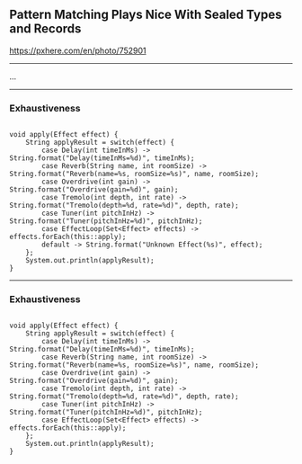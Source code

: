 <!-- .slide: data-background="img/background/final-puzzle-piece.jpg" data-background-color="black" data-background-opacity="0.4" -->
## Pattern Matching Plays Nice With Sealed Types and Records <!-- .element: class="stroke" -->

<https://pxhere.com/en/photo/752901> <!-- .element: class="attribution" -->

---

...

---

<!-- .slide: data-auto-animate" -->

### Exhaustiveness

<pre data-id="exhaustiveness-animation"><code class="java" data-trim data-line-numbers>
void apply(Effect effect) {
    String applyResult = switch(effect) {
        case Delay(int timeInMs) -> String.format("Delay(timeInMs=%d)", timeInMs);
        case Reverb(String name, int roomSize) -> String.format("Reverb(name=%s, roomSize=%s)", name, roomSize);
        case Overdrive(int gain) -> String.format("Overdrive(gain=%d)", gain);
        case Tremolo(int depth, int rate) -> String.format("Tremolo(depth=%d, rate=%d)", depth, rate);
        case Tuner(int pitchInHz) -> String.format("Tuner(pitchInHz=%d)", pitchInHz);
        case EffectLoop(Set&lt;Effect&gt; effects) -> effects.forEach(this::apply);
        default -> String.format("Unknown Effect(%s)", effect);
    };
    System.out.println(applyResult);
}
</code></pre>

---

<!-- .slide: data-auto-animate" -->

### Exhaustiveness

<pre data-id="exhaustiveness-animation"><code class="java" data-trim data-line-numbers>
void apply(Effect effect) {
    String applyResult = switch(effect) {
        case Delay(int timeInMs) -> String.format("Delay(timeInMs=%d)", timeInMs);
        case Reverb(String name, int roomSize) -> String.format("Reverb(name=%s, roomSize=%s)", name, roomSize);
        case Overdrive(int gain) -> String.format("Overdrive(gain=%d)", gain);
        case Tremolo(int depth, int rate) -> String.format("Tremolo(depth=%d, rate=%d)", depth, rate);
        case Tuner(int pitchInHz) -> String.format("Tuner(pitchInHz=%d)", pitchInHz);
        case EffectLoop(Set&lt;Effect&gt; effects) -> effects.forEach(this::apply);
    };
    System.out.println(applyResult);
}
</code></pre>